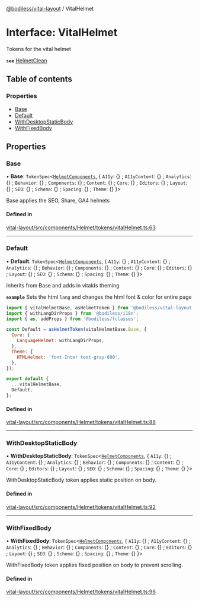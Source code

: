 [@bodiless/vital-layout](../README.md) / VitalHelmet

# Interface: VitalHelmet

Tokens for the vital helmet

**`see`** [HelmetClean](../README.md#helmetclean)

## Table of contents

### Properties

- [Base](VitalHelmet.md#base)
- [Default](VitalHelmet.md#default)
- [WithDesktopStaticBody](VitalHelmet.md#withdesktopstaticbody)
- [WithFixedBody](VitalHelmet.md#withfixedbody)

## Properties

### Base

• **Base**: `TokenSpec`<[`HelmetComponents`](HelmetComponents.md), { `A11y`: {} ; `A11yContent`: {} ; `Analytics`: {} ; `Behavior`: {} ; `Components`: {} ; `Content`: {} ; `Core`: {} ; `Editors`: {} ; `Layout`: {} ; `SEO`: {} ; `Schema`: {} ; `Spacing`: {} ; `Theme`: {}  }\>

Base applies the SEO, Share, GA4 helmets

#### Defined in

[vital-layout/src/components/Helmet/tokens/vitalHelmet.ts:63](https://github.com/johnsonandjohnson/Bodiless-JS/blob/44996d2bd/packages/vital-layout/src/components/Helmet/tokens/vitalHelmet.ts#L63)

___

### Default

• **Default**: `TokenSpec`<[`HelmetComponents`](HelmetComponents.md), { `A11y`: {} ; `A11yContent`: {} ; `Analytics`: {} ; `Behavior`: {} ; `Components`: {} ; `Content`: {} ; `Core`: {} ; `Editors`: {} ; `Layout`: {} ; `SEO`: {} ; `Schema`: {} ; `Spacing`: {} ; `Theme`: {}  }\>

Inherits from Base and adds in vitalds theming

**`example`** Sets the html `lang` and changes the html font & color for entire page
```js
import { vitalHelmetBase, asHelmetToken } from '@bodiless/vital-layout';
import { withLangDirProps } from '@bodiless/i18n';
import { as, addProps } from '@bodiless/fclasses';

const Default = asHelmetToken(vitalHelmetBase.Base, {
  Core: {
    LanguageHelmet: withLangDirProps,
  },
  Theme: {
    HTMLHelmet: 'font-Inter text-gray-600',
  },
});

export default {
  ...vitalHelmetBase,
  Default,
};
```

#### Defined in

[vital-layout/src/components/Helmet/tokens/vitalHelmet.ts:88](https://github.com/johnsonandjohnson/Bodiless-JS/blob/44996d2bd/packages/vital-layout/src/components/Helmet/tokens/vitalHelmet.ts#L88)

___

### WithDesktopStaticBody

• **WithDesktopStaticBody**: `TokenSpec`<[`HelmetComponents`](HelmetComponents.md), { `A11y`: {} ; `A11yContent`: {} ; `Analytics`: {} ; `Behavior`: {} ; `Components`: {} ; `Content`: {} ; `Core`: {} ; `Editors`: {} ; `Layout`: {} ; `SEO`: {} ; `Schema`: {} ; `Spacing`: {} ; `Theme`: {}  }\>

WithDesktopStaticBody token applies static position on body.

#### Defined in

[vital-layout/src/components/Helmet/tokens/vitalHelmet.ts:92](https://github.com/johnsonandjohnson/Bodiless-JS/blob/44996d2bd/packages/vital-layout/src/components/Helmet/tokens/vitalHelmet.ts#L92)

___

### WithFixedBody

• **WithFixedBody**: `TokenSpec`<[`HelmetComponents`](HelmetComponents.md), { `A11y`: {} ; `A11yContent`: {} ; `Analytics`: {} ; `Behavior`: {} ; `Components`: {} ; `Content`: {} ; `Core`: {} ; `Editors`: {} ; `Layout`: {} ; `SEO`: {} ; `Schema`: {} ; `Spacing`: {} ; `Theme`: {}  }\>

WithFixedBody token applies fixed position on body to prevent scrolling.

#### Defined in

[vital-layout/src/components/Helmet/tokens/vitalHelmet.ts:96](https://github.com/johnsonandjohnson/Bodiless-JS/blob/44996d2bd/packages/vital-layout/src/components/Helmet/tokens/vitalHelmet.ts#L96)
